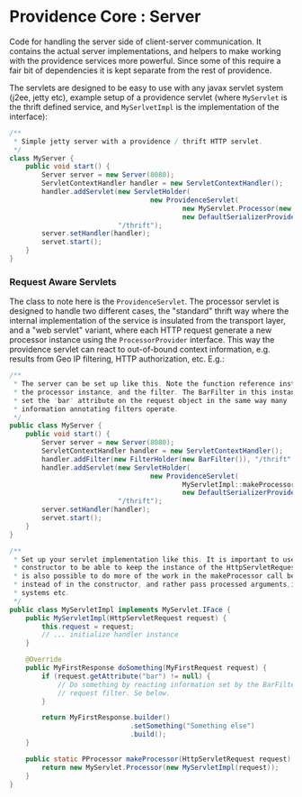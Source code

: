 Providence Core : Server
========================

Code for handling the server side of client-server communication. It contains
the actual server implementations, and helpers to make working with the
providence services more powerful. Since some of this require a fair bit of
dependencies it is kept separate from the rest of providence.

The servlets are designed to be easy to use with any javax servlet system (j2ee,
jetty etc), example setup of a providence servlet (where `MyServlet` is the
thrift defined service, and `MySerlvetImpl` is the implementation of the
interface):

```java
/**
 * Simple jetty server with a providence / thrift HTTP servlet.
 */
class MyServer {
    public void start() {
        Server server = new Server(8080);
        ServletContextHandler handler = new ServletContextHandler();
        handler.addServlet(new ServletHolder(
                                   new ProvidenceServlet(
                                           new MyServlet.Processor(new MyServletImpl()),
                                           new DefaultSerializerProvider())),
                           "/thrift");
        server.setHandler(handler);
        servet.start();
    }
}
```

### Request Aware Servlets

The class to note here is the `ProvidenceServlet`. The processor servlet is
designed to handle two different cases, the "standard" thrift way where the
internal implementation of the service is insulated from the transport layer,
and a "web servlet" variant, where each HTTP request generate a new processor
instance using the `ProcessorProvider` interface. This way the providence
servlet can react to out-of-bound context information, e.g. results from
Geo IP filtering, HTTP authorization, etc. E.g.:

```java
/**
 * The server can be set up like this. Note the function reference instead of
 * the processor instance, and the filter. The BarFilter in this instance will
 * set the 'bar' attribute on the request object in the same way many
 * information annotating filters operate.
 */
public class MyServer {
    public void start() {
        Server server = new Server(8080);
        ServletContextHandler handler = new ServletContextHandler();
        handler.addFilter(new FilterHolder(new BarFilter()), "/thrift", EnumSet.of(DispatcherType.REQUEST));
        handler.addServlet(new ServletHolder(
                                   new ProvidenceServlet(
                                           MyServletImpl::makeProcessor,
                                           new DefaultSerializerProvider())),
                           "/thrift");
        server.setHandler(handler);
        servet.start();
    }
}

/**
 * Set up your servlet implementation like this. It is important to use the
 * constructor to be able to keep the instance of the HttpServletRequest. It
 * is also possible to do more of the work in the makeProcessor call below
 * instead of in the constructor, and rather pass processed arguments,injected
 * systems etc.
 */
public class MyServletImpl implements MyServlet.IFace {
    public MyServletImpl(HttpServletRequest request) {
        this.request = request;
        // ... initialize handler instance
    }

    @Override
    public MyFirstResponse doSomething(MyFirstRequest request) {
        if (request.getAttribute("bar") != null) {
            // Do something by reacting information set by the BarFilter
            // request filter. Se below.
        }

        return MyFirstResponse.builder()
                              .setSomething("Something else")
                              .build();
    }

    public static PProcessor makeProcessor(HttpServletRequest request) {
        return new MyServlet.Processor(new MyServletImpl(request));
    }
}
```
